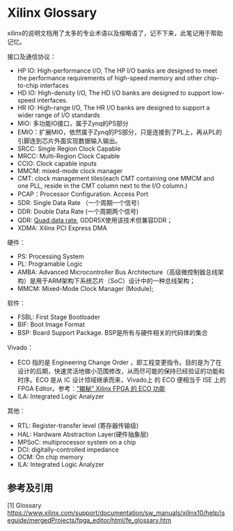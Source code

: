 # Xilinx Glossary

xilinx的说明文档用了太多的专业术语以及缩略语了，记不下来，此笔记用于帮助记忆。

接口及通信协议：

- HP IO: High-performance I/O, The HP I/O banks are designed to meet the performance requirements of high-speed memory and other chip-to-chip interfaces
- HD IO: High-density I/O, The HD I/O banks are designed to support low-speed interfaces.
- HR IO: High-range I/O, The HR I/O banks are designed to support a wider range of I/O standards
- MIO: 多功能IO接口，属于Zynq的PS部分
- EMIO：扩展MIO，依然属于Zynq的PS部分，只是连接到了PL上，再从PL的引脚连到芯片外面实现数据输入输出。
- SRCC: Single Region Clock Capable
- MRCC: Multi-Region Clock Capable
- CCIO: Clock capable inputs
- MMCM: mixed-mode clock manager
- CMT: clock management tiles(each CMT containing one MMCM and one PLL, reside in the CMT column next to the I/O column.)
- PCAP：Processor Configuration. Access Port
- SDR: Single Data Rate （一个周期一个信号）
- DDR: Double Data Rate (一个周期两个信号)
- QDR: [Quad data rate](https://en.wikipedia.org/wiki/Quad_data_rate), GDDR5X使用该技术但兼容DDR；
- XDMA: Xilinx PCI Express DMA

硬件：

- PS: Processing System
- PL: Programable Logic
- AMBA: Advanced Microcontroller Bus Architecture（高级微控制器总线架构）是用于ARM架构下系统芯片（SoC）设计中的一种总线架构；
- MMCM: Mixed-Mode Clock Manager (Module);

软件：

- FSBL: First Stage Bootloader
- BIF: Boot Image Format
- BSP: Board Support Package. BSP是所有与硬件相关的代码体的集合

Vivado：

- ECO 指的是 Engineering Change Order ，即工程变更指令。目的是为了在设计的后期，快速灵活地做小范围修改，从而尽可能的保持已经验证的功能和时序。ECO 是从 IC 设计领域继承而来，Vivado上 的 ECO 便相当于 ISE 上的 FPGA Editor。参考：[“揭秘” Xilinx FPGA 的 ECO 功能](http://xilinx.eetrend.com/content/2021/100091895.html)
- ILA: Integrated Logic Analyzer

其他：

- RTL: Register-transfer level (寄存器传输级)
- HAL: Hardware Abstraction Layer(硬件抽象层)
- MPSoC: multiprocessor system on a chip
- DCI: digitally-controlled impedance
- OCM: On chip memory
- ILA: Integrated Logic Analyzer

## 参考及引用

[1] Glossary <https://www.xilinx.com/support/documentation/sw_manuals/xilinx10/help/iseguide/mergedProjects/fpga_editor/html/fe_glossary.htm>
